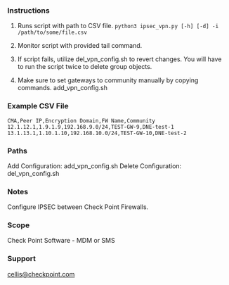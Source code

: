 ### Instructions

1. Runs script with path to CSV file. 
```python3 ipsec_vpn.py [-h] [-d] -i /path/to/some/file.csv```

2. Monitor script with provided tail command. 

3. If script fails, utilize del_vpn_config.sh to revert changes. 
You will have to run the script twice to delete group objects. 

4. Make sure to set gateways to community manually by copying commands. 
add_vpn_config.sh

### Example CSV File
```
CMA,Peer IP,Encryption Domain,FW Name,Community
12.1.12.1,1.9.1.9,192.168.9.0/24,TEST-GW-9,DNE-test-1
13.1.13.1,1.10.1.10,192.168.10.0/24,TEST-GW-10,DNE-test-2
```

### Paths
Add Configuration: add_vpn_config.sh
Delete Configuration: del_vpn_config.sh

### Notes
Configure IPSEC between Check Point Firewalls. 

### Scope
Check Point Software - MDM or SMS 

### Support
cellis@checkpoint.com
